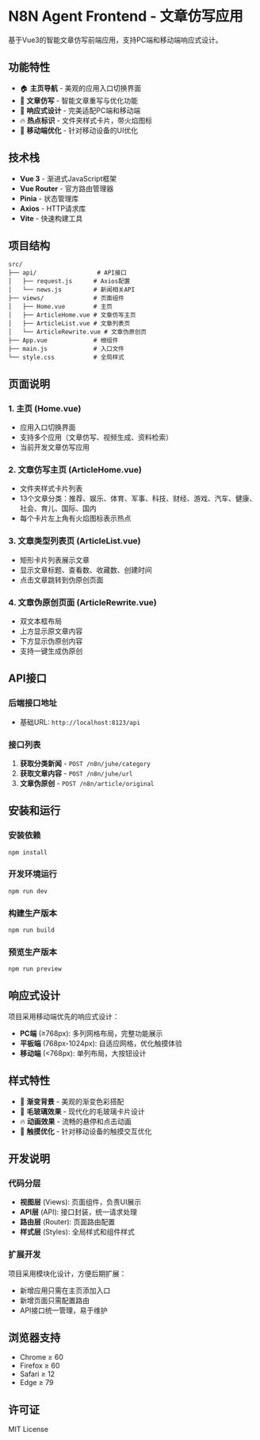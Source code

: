 # N8N Agent Frontend - 文章仿写应用

基于Vue3的智能文章仿写前端应用，支持PC端和移动端响应式设计。

## 功能特性

- 🏠 **主页导航** - 美观的应用入口切换界面
- 📝 **文章仿写** - 智能文章重写与优化功能
- 🎨 **响应式设计** - 完美适配PC端和移动端
- 🔥 **热点标识** - 文件夹样式卡片，带火焰图标
- 📱 **移动端优化** - 针对移动设备的UI优化

## 技术栈

- **Vue 3** - 渐进式JavaScript框架
- **Vue Router** - 官方路由管理器
- **Pinia** - 状态管理库
- **Axios** - HTTP请求库
- **Vite** - 快速构建工具

## 项目结构

```
src/
├── api/                 # API接口
│   ├── request.js      # Axios配置
│   └── news.js         # 新闻相关API
├── views/              # 页面组件
│   ├── Home.vue        # 主页
│   ├── ArticleHome.vue # 文章仿写主页
│   ├── ArticleList.vue # 文章列表页
│   └── ArticleRewrite.vue # 文章伪原创页
├── App.vue             # 根组件
├── main.js             # 入口文件
└── style.css           # 全局样式
```

## 页面说明

### 1. 主页 (Home.vue)
- 应用入口切换界面
- 支持多个应用（文章仿写、视频生成、资料检索）
- 当前开发文章仿写应用

### 2. 文章仿写主页 (ArticleHome.vue)
- 文件夹样式卡片列表
- 13个文章分类：推荐、娱乐、体育、军事、科技、财经、游戏、汽车、健康、社会、育儿、国际、国内
- 每个卡片左上角有火焰图标表示热点

### 3. 文章类型列表页 (ArticleList.vue)
- 矩形卡片列表展示文章
- 显示文章标题、查看数、收藏数、创建时间
- 点击文章跳转到伪原创页面

### 4. 文章伪原创页面 (ArticleRewrite.vue)
- 双文本框布局
- 上方显示原文章内容
- 下方显示伪原创内容
- 支持一键生成伪原创

## API接口

### 后端接口地址
- 基础URL: `http://localhost:8123/api`

### 接口列表
1. **获取分类新闻** - `POST /n8n/juhe/category`
2. **获取文章内容** - `POST /n8n/juhe/url`
3. **文章伪原创** - `POST /n8n/article/original`

## 安装和运行

### 安装依赖
```bash
npm install
```

### 开发环境运行
```bash
npm run dev
```

### 构建生产版本
```bash
npm run build
```

### 预览生产版本
```bash
npm run preview
```

## 响应式设计

项目采用移动端优先的响应式设计：

- **PC端** (≥768px): 多列网格布局，完整功能展示
- **平板端** (768px-1024px): 自适应网格，优化触摸体验
- **移动端** (<768px): 单列布局，大按钮设计

## 样式特性

- 🎨 **渐变背景** - 美观的渐变色彩搭配
- 💫 **毛玻璃效果** - 现代化的毛玻璃卡片设计
- 🔥 **动画效果** - 流畅的悬停和点击动画
- 📱 **触摸优化** - 针对移动设备的触摸交互优化

## 开发说明

### 代码分层
- **视图层** (Views): 页面组件，负责UI展示
- **API层** (API): 接口封装，统一请求处理
- **路由层** (Router): 页面路由配置
- **样式层** (Styles): 全局样式和组件样式

### 扩展开发
项目采用模块化设计，方便后期扩展：
- 新增应用只需在主页添加入口
- 新增页面只需配置路由
- API接口统一管理，易于维护

## 浏览器支持

- Chrome ≥ 60
- Firefox ≥ 60
- Safari ≥ 12
- Edge ≥ 79

## 许可证

MIT License
